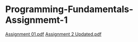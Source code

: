 # Programming-Fundamentals-Assignmemt-1
[Assignment 01.pdf](https://github.com/aliakbar697/Programming-Fundamentals-Assignmemt-1/files/13297118/Assignment.01.pdf)
[Assignment 2 Updated.pdf](https://github.com/aliakbar697/Programming-Fundamentals-Assignmemt-1/files/13297218/Assignment.2.Updated.pdf)
